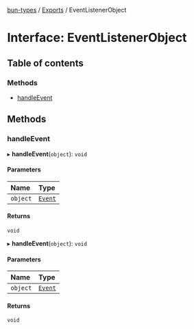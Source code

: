 [bun-types](https://oven-sh.github.io/bun-types/README.md) / [Exports](https://oven-sh.github.io/bun-types/modules.md) / EventListenerObject

# Interface: EventListenerObject

## Table of contents

### Methods

- [handleEvent](https://oven-sh.github.io/bun-types/interfaces/EventListenerObject.md#handleevent)

## Methods

### handleEvent

▸ **handleEvent**(`object`): `void`

#### Parameters

| Name | Type |
| :------ | :------ |
| `object` | [`Event`](https://oven-sh.github.io/bun-types/modules.md#event) |

#### Returns

`void`

▸ **handleEvent**(`object`): `void`

#### Parameters

| Name | Type |
| :------ | :------ |
| `object` | [`Event`](https://oven-sh.github.io/bun-types/modules.md#event) |

#### Returns

`void`
